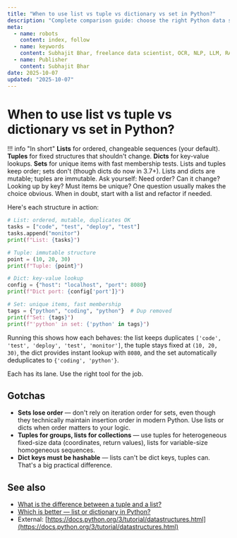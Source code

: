 ```yaml
---
title: "When to use list vs tuple vs dictionary vs set in Python?"
description: "Complete comparison guide: choose the right Python data structure based on mutability, order, uniqueness, and access patterns."
meta:
  - name: robots
    content: index, follow
  - name: keywords
    content: Subhajit Bhar, freelance data scientist, OCR, NLP, LLM, RAG, knowledge base, python, lists, comparison
  - name: Publisher
    content: Subhajit Bhar
date: 2025-10-07
updated: "2025-10-07"
---
```


# When to use list vs tuple vs dictionary vs set in Python?

<!-- more -->

!!! info "In short"
    **Lists** for ordered, changeable sequences (your default). **Tuples** for fixed structures that shouldn't change. **Dicts** for key-value lookups. **Sets** for unique items with fast membership tests. Lists and tuples keep order; sets don't (though dicts do now in 3.7+). Lists and dicts are mutable; tuples are immutable. Ask yourself: Need order? Can it change? Looking up by key? Must items be unique? One question usually makes the choice obvious. When in doubt, start with a list and refactor if needed.

Here's each structure in action:

```python
# List: ordered, mutable, duplicates OK
tasks = ["code", "test", "deploy", "test"]
tasks.append("monitor")
print(f"List: {tasks}")

# Tuple: immutable structure
point = (10, 20, 30)
print(f"Tuple: {point}")

# Dict: key-value lookup
config = {"host": "localhost", "port": 8080}
print(f"Dict port: {config['port']}")

# Set: unique items, fast membership
tags = {"python", "coding", "python"}  # Dup removed
print(f"Set: {tags}")
print(f"'python' in set: {'python' in tags}")
```

Running this shows how each behaves: the list keeps duplicates `['code', 'test', 'deploy', 'test', 'monitor']`, the tuple stays fixed at `(10, 20, 30)`, the dict provides instant lookup with `8080`, and the set automatically deduplicates to `{'coding', 'python'}`.

Each has its lane. Use the right tool for the job.

## Gotchas

* **Sets lose order** — don't rely on iteration order for sets, even though they technically maintain insertion order in modern Python. Use lists or dicts when order matters to your logic.
* **Tuples for groups, lists for collections** — use tuples for heterogeneous fixed-size data (coordinates, return values), lists for variable-size homogeneous sequences.
* **Dict keys must be hashable** — lists can't be dict keys, tuples can. That's a big practical difference.

## See also

* [What is the difference between a tuple and a list?](difference-between-tuple-and-list.md)
* [Which is better — list or dictionary in Python?](which-is-better-list-or-dictionary.md)
* External: [https://docs.python.org/3/tutorial/datastructures.html](https://docs.python.org/3/tutorial/datastructures.html)

<script type="application/ld+json">
{
  "@context": "https://schema.org",
  "@type": "FAQPage",
  "mainEntity": [{
    "@type": "Question",
    "name": "When to use list vs tuple vs dictionary vs set in Python?",
    "acceptedAnswer": {
      "@type": "Answer",
      "text": "Lists for ordered, changeable sequences (your default). Tuples for fixed structures that shouldn't change. Dicts for key-value lookups. Sets for unique items with fast membership tests. Lists and tuples keep order; sets don't (though dicts do now in 3.7+). Lists and dicts are mutable; tuples are immutable. Ask yourself: Need order? Can it change? Looking up by key? Must items be unique? One question usually makes the choice obvious. When in doubt, start with a list and refactor if needed."
    }
  }]
}
</script>
